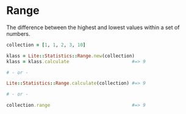 # Range

The difference between the highest and lowest values within a set of numbers.

```ruby
collection = [1, 1, 2, 3, 10]

klass = Lite::Statistics::Range.new(collection)
klass = klass.calculate                       #=> 9

# - or -

Lite::Statistics::Range.calculate(collection) #=> 9

# - or -

collection.range                              #=> 9
```
